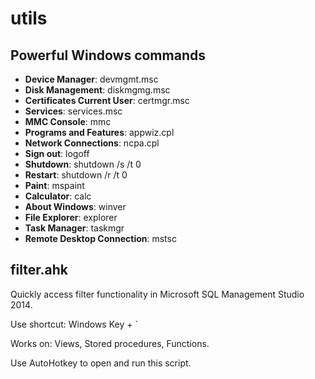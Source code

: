 # utils

## Powerful Windows commands
* **Device Manager**: devmgmt.msc
* **Disk Management**: diskmgmg.msc
* **Certificates Current User**: certmgr.msc
* **Services**: services.msc
* **MMC Console**: mmc
* **Programs and Features**: appwiz.cpl
* **Network Connections**: ncpa.cpl
* **Sign out**: logoff
* **Shutdown**: shutdown /s /t 0
* **Restart**: shutdown /r /t 0
* **Paint**: mspaint
* **Calculator**: calc
* **About Windows**: winver
* **File Explorer**: explorer
* **Task Manager**: taskmgr
* **Remote Desktop Connection**: mstsc

## filter.ahk
Quickly access filter functionality in Microsoft SQL Management Studio 2014.

Use shortcut: Windows Key + `

Works on: Views, Stored procedures, Functions.

Use AutoHotkey to open and run this script.
